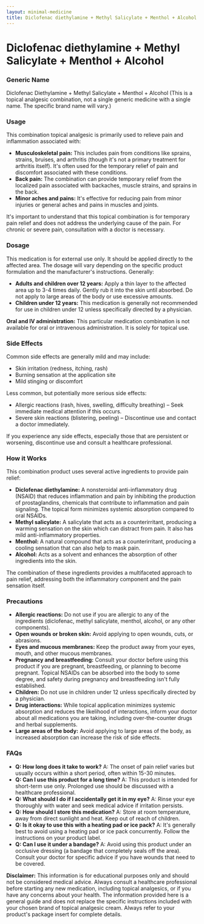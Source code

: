 ```yaml
---
layout: minimal-medicine
title: Diclofenac diethylamine + Methyl Salicylate + Menthol + Alcohol
---
```


# Diclofenac diethylamine + Methyl Salicylate + Menthol + Alcohol
### Generic Name

Diclofenac Diethylamine + Methyl Salicylate + Menthol + Alcohol (This is a topical analgesic combination, not a single generic medicine with a single name.  The specific brand name will vary.)


### Usage

This combination topical analgesic is primarily used to relieve pain and inflammation associated with:

* **Musculoskeletal pain:** This includes pain from conditions like sprains, strains, bruises, and arthritis (though it's not a primary treatment for arthritis itself).  It's often used for the temporary relief of pain and discomfort associated with these conditions.
* **Back pain:**  The combination can provide temporary relief from the localized pain associated with backaches, muscle strains, and sprains in the back.
* **Minor aches and pains:**  It's effective for reducing pain from minor injuries or general aches and pains in muscles and joints.


It's important to understand that this topical combination is for temporary pain relief and does not address the underlying cause of the pain.  For chronic or severe pain, consultation with a doctor is necessary.


### Dosage

This medication is for external use only. It should be applied directly to the affected area.  The dosage will vary depending on the specific product formulation and the manufacturer's instructions.  Generally:

* **Adults and children over 12 years:**  Apply a thin layer to the affected area up to 3-4 times daily. Gently rub it into the skin until absorbed. Do not apply to large areas of the body or use excessive amounts.
* **Children under 12 years:** This medication is generally not recommended for use in children under 12 unless specifically directed by a physician.

**Oral and IV administration:** This particular medication combination is not available for oral or intravenous administration. It is solely for topical use.


### Side Effects

Common side effects are generally mild and may include:

* Skin irritation (redness, itching, rash)
* Burning sensation at the application site
* Mild stinging or discomfort

Less common, but potentially more serious side effects:

* Allergic reactions (rash, hives, swelling, difficulty breathing) – Seek immediate medical attention if this occurs.
* Severe skin reactions (blistering, peeling) – Discontinue use and contact a doctor immediately.


If you experience any side effects, especially those that are persistent or worsening, discontinue use and consult a healthcare professional.


### How it Works

This combination product uses several active ingredients to provide pain relief:

* **Diclofenac diethylamine:**  A nonsteroidal anti-inflammatory drug (NSAID) that reduces inflammation and pain by inhibiting the production of prostaglandins, chemicals that contribute to inflammation and pain signaling.  The topical form minimizes systemic absorption compared to oral NSAIDs.
* **Methyl salicylate:** A salicylate that acts as a counterirritant, producing a warming sensation on the skin which can distract from pain. It also has mild anti-inflammatory properties.
* **Menthol:**  A natural compound that acts as a counterirritant, producing a cooling sensation that can also help to mask pain.  
* **Alcohol:** Acts as a solvent and enhances the absorption of other ingredients into the skin.


The combination of these ingredients provides a multifaceted approach to pain relief, addressing both the inflammatory component and the pain sensation itself.


### Precautions

* **Allergic reactions:**  Do not use if you are allergic to any of the ingredients (diclofenac, methyl salicylate, menthol, alcohol, or any other components).
* **Open wounds or broken skin:** Avoid applying to open wounds, cuts, or abrasions.
* **Eyes and mucous membranes:**  Keep the product away from your eyes, mouth, and other mucous membranes.
* **Pregnancy and breastfeeding:**  Consult your doctor before using this product if you are pregnant, breastfeeding, or planning to become pregnant.  Topical NSAIDs can be absorbed into the body to some degree, and safety during pregnancy and breastfeeding isn't fully established.
* **Children:**  Do not use in children under 12 unless specifically directed by a physician.
* **Drug interactions:**  While topical application minimizes systemic absorption and reduces the likelihood of interactions, inform your doctor about all medications you are taking, including over-the-counter drugs and herbal supplements.
* **Large areas of the body:** Avoid applying to large areas of the body, as increased absorption can increase the risk of side effects.


### FAQs

* **Q: How long does it take to work?**  A: The onset of pain relief varies but usually occurs within a short period, often within 15-30 minutes.
* **Q: Can I use this product for a long time?**  A:  This product is intended for short-term use only. Prolonged use should be discussed with a healthcare professional.
* **Q: What should I do if I accidentally get it in my eye?**  A: Rinse your eye thoroughly with water and seek medical advice if irritation persists.
* **Q: How should I store this medication?** A: Store at room temperature, away from direct sunlight and heat.  Keep out of reach of children.
* **Q: Is it okay to use this with a heating pad or ice pack?** A: It's generally best to avoid using a heating pad or ice pack concurrently. Follow the instructions on your product label. 
* **Q: Can I use it under a bandage?** A:  Avoid using this product under an occlusive dressing (a bandage that completely seals off the area).  Consult your doctor for specific advice if you have wounds that need to be covered.

**Disclaimer:** This information is for educational purposes only and should not be considered medical advice. Always consult a healthcare professional before starting any new medication, including topical analgesics, or if you have any concerns about your health.  The information provided here is a general guide and does not replace the specific instructions included with your chosen brand of topical analgesic cream. Always refer to your product's package insert for complete details.
